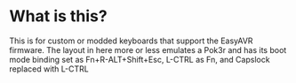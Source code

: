 # What is this?

This is for custom or modded keyboards that support the EasyAVR firmware.
The layout in here more or less emulates a Pok3r and has its boot mode binding set as Fn+R-ALT+Shift+Esc, L-CTRL as Fn, and Capslock replaced with L-CTRL

